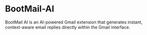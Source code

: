 # BootMail-AI
BootMail AI is an AI-powered Gmail extension that generates instant, context-aware email replies directly within the Gmail interface.
